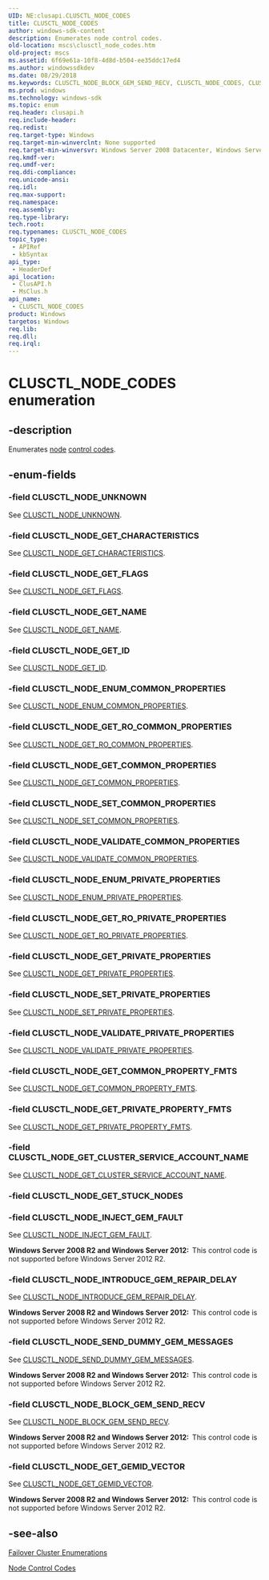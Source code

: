 ```yaml
---
UID: NE:clusapi.CLUSCTL_NODE_CODES
title: CLUSCTL_NODE_CODES
author: windows-sdk-content
description: Enumerates node control codes.
old-location: mscs\clusctl_node_codes.htm
old-project: mscs
ms.assetid: 6f69e61a-10f8-4d8d-b504-ee35ddc17ed4
ms.author: windowssdkdev
ms.date: 08/29/2018
ms.keywords: CLUSCTL_NODE_BLOCK_GEM_SEND_RECV, CLUSCTL_NODE_CODES, CLUSCTL_NODE_CODES enumeration [Failover Cluster], CLUSCTL_NODE_ENUM_COMMON_PROPERTIES, CLUSCTL_NODE_ENUM_PRIVATE_PROPERTIES, CLUSCTL_NODE_GET_CHARACTERISTICS, CLUSCTL_NODE_GET_CLUSTER_SERVICE_ACCOUNT_NAME, CLUSCTL_NODE_GET_COMMON_PROPERTIES, CLUSCTL_NODE_GET_COMMON_PROPERTY_FMTS, CLUSCTL_NODE_GET_FLAGS, CLUSCTL_NODE_GET_GEMID_VECTOR, CLUSCTL_NODE_GET_ID, CLUSCTL_NODE_GET_NAME, CLUSCTL_NODE_GET_PRIVATE_PROPERTIES, CLUSCTL_NODE_GET_PRIVATE_PROPERTY_FMTS, CLUSCTL_NODE_GET_RO_COMMON_PROPERTIES, CLUSCTL_NODE_GET_RO_PRIVATE_PROPERTIES, CLUSCTL_NODE_INJECT_GEM_FAULT, CLUSCTL_NODE_INTRODUCE_GEM_REPAIR_DELAY, CLUSCTL_NODE_SEND_DUMMY_GEM_MESSAGES, CLUSCTL_NODE_SET_COMMON_PROPERTIES, CLUSCTL_NODE_SET_PRIVATE_PROPERTIES, CLUSCTL_NODE_UNKNOWN, CLUSCTL_NODE_VALIDATE_COMMON_PROPERTIES, CLUSCTL_NODE_VALIDATE_PRIVATE_PROPERTIES, _CLUSCTL_NODE_CODES, _CLUSCTL_NODE_CODES enumeration [Failover Cluster], clusapi/CLUSCTL_NODE_BLOCK_GEM_SEND_RECV, clusapi/CLUSCTL_NODE_CODES, clusapi/CLUSCTL_NODE_ENUM_COMMON_PROPERTIES, clusapi/CLUSCTL_NODE_ENUM_PRIVATE_PROPERTIES, clusapi/CLUSCTL_NODE_GET_CHARACTERISTICS, clusapi/CLUSCTL_NODE_GET_CLUSTER_SERVICE_ACCOUNT_NAME, clusapi/CLUSCTL_NODE_GET_COMMON_PROPERTIES, clusapi/CLUSCTL_NODE_GET_COMMON_PROPERTY_FMTS, clusapi/CLUSCTL_NODE_GET_FLAGS, clusapi/CLUSCTL_NODE_GET_GEMID_VECTOR, clusapi/CLUSCTL_NODE_GET_ID, clusapi/CLUSCTL_NODE_GET_NAME, clusapi/CLUSCTL_NODE_GET_PRIVATE_PROPERTIES, clusapi/CLUSCTL_NODE_GET_PRIVATE_PROPERTY_FMTS, clusapi/CLUSCTL_NODE_GET_RO_COMMON_PROPERTIES, clusapi/CLUSCTL_NODE_GET_RO_PRIVATE_PROPERTIES, clusapi/CLUSCTL_NODE_INJECT_GEM_FAULT, clusapi/CLUSCTL_NODE_INTRODUCE_GEM_REPAIR_DELAY, clusapi/CLUSCTL_NODE_SEND_DUMMY_GEM_MESSAGES, clusapi/CLUSCTL_NODE_SET_COMMON_PROPERTIES, clusapi/CLUSCTL_NODE_SET_PRIVATE_PROPERTIES, clusapi/CLUSCTL_NODE_UNKNOWN, clusapi/CLUSCTL_NODE_VALIDATE_COMMON_PROPERTIES, clusapi/CLUSCTL_NODE_VALIDATE_PRIVATE_PROPERTIES, clusapi/_CLUSCTL_NODE_CODES, msclus/CLUSCTL_NODE_BLOCK_GEM_SEND_RECV, msclus/CLUSCTL_NODE_CODES, msclus/CLUSCTL_NODE_ENUM_COMMON_PROPERTIES, msclus/CLUSCTL_NODE_ENUM_PRIVATE_PROPERTIES, msclus/CLUSCTL_NODE_GET_CHARACTERISTICS, msclus/CLUSCTL_NODE_GET_CLUSTER_SERVICE_ACCOUNT_NAME, msclus/CLUSCTL_NODE_GET_COMMON_PROPERTIES, msclus/CLUSCTL_NODE_GET_COMMON_PROPERTY_FMTS, msclus/CLUSCTL_NODE_GET_FLAGS, msclus/CLUSCTL_NODE_GET_GEMID_VECTOR, msclus/CLUSCTL_NODE_GET_ID, msclus/CLUSCTL_NODE_GET_NAME, msclus/CLUSCTL_NODE_GET_PRIVATE_PROPERTIES, msclus/CLUSCTL_NODE_GET_PRIVATE_PROPERTY_FMTS, msclus/CLUSCTL_NODE_GET_RO_COMMON_PROPERTIES, msclus/CLUSCTL_NODE_GET_RO_PRIVATE_PROPERTIES, msclus/CLUSCTL_NODE_INJECT_GEM_FAULT, msclus/CLUSCTL_NODE_INTRODUCE_GEM_REPAIR_DELAY, msclus/CLUSCTL_NODE_SEND_DUMMY_GEM_MESSAGES, msclus/CLUSCTL_NODE_SET_COMMON_PROPERTIES, msclus/CLUSCTL_NODE_SET_PRIVATE_PROPERTIES, msclus/CLUSCTL_NODE_UNKNOWN, msclus/CLUSCTL_NODE_VALIDATE_COMMON_PROPERTIES, msclus/CLUSCTL_NODE_VALIDATE_PRIVATE_PROPERTIES, msclus/_CLUSCTL_NODE_CODES, mscs.clusctl_node_codes
ms.prod: windows
ms.technology: windows-sdk
ms.topic: enum
req.header: clusapi.h
req.include-header: 
req.redist: 
req.target-type: Windows
req.target-min-winverclnt: None supported
req.target-min-winversvr: Windows Server 2008 Datacenter, Windows Server 2008 Enterprise
req.kmdf-ver: 
req.umdf-ver: 
req.ddi-compliance: 
req.unicode-ansi: 
req.idl: 
req.max-support: 
req.namespace: 
req.assembly: 
req.type-library: 
tech.root: 
req.typenames: CLUSCTL_NODE_CODES
topic_type:
 - APIRef
 - kbSyntax
api_type:
 - HeaderDef
api_location:
 - ClusAPI.h
 - MsClus.h
api_name:
 - CLUSCTL_NODE_CODES
product: Windows
targetos: Windows
req.lib: 
req.dll: 
req.irql: 
---
```


# CLUSCTL_NODE_CODES enumeration


## -description


Enumerates <a href="https://msdn.microsoft.com/4381e378-7bf2-4dbc-b56e-3fed33193d32">node</a>
<a href="https://msdn.microsoft.com/b8ab57bd-f83e-46c2-9c9c-02107c3881bf">control codes</a>.


## -enum-fields




### -field CLUSCTL_NODE_UNKNOWN

See <a href="https://msdn.microsoft.com/c52faae4-aadc-4415-8858-d578273a1ecb">CLUSCTL_NODE_UNKNOWN</a>.


### -field CLUSCTL_NODE_GET_CHARACTERISTICS

See 
       <a href="https://msdn.microsoft.com/8979b006-5494-4587-9675-983ee9021273">CLUSCTL_NODE_GET_CHARACTERISTICS</a>.


### -field CLUSCTL_NODE_GET_FLAGS

See <a href="https://msdn.microsoft.com/f86835e1-2721-46ab-bd85-599e91d1d5bd">CLUSCTL_NODE_GET_FLAGS</a>.


### -field CLUSCTL_NODE_GET_NAME

See <a href="https://msdn.microsoft.com/9ad0c5ec-294a-4236-b179-77cafbaa95f2">CLUSCTL_NODE_GET_NAME</a>.


### -field CLUSCTL_NODE_GET_ID

See <a href="https://msdn.microsoft.com/0222665c-f029-40d9-b568-b27ad6e78dfc">CLUSCTL_NODE_GET_ID</a>.


### -field CLUSCTL_NODE_ENUM_COMMON_PROPERTIES

See 
       <a href="https://msdn.microsoft.com/57b755e2-6f0d-4b06-aca4-6ce57627d8a3">CLUSCTL_NODE_ENUM_COMMON_PROPERTIES</a>.


### -field CLUSCTL_NODE_GET_RO_COMMON_PROPERTIES

See 
       <a href="https://msdn.microsoft.com/e7466dff-e20e-442e-a91c-b07c34d172d8">CLUSCTL_NODE_GET_RO_COMMON_PROPERTIES</a>.


### -field CLUSCTL_NODE_GET_COMMON_PROPERTIES

See 
       <a href="https://msdn.microsoft.com/5eec9b3b-7f6f-4e28-a0b1-1d5d7db2a9af">CLUSCTL_NODE_GET_COMMON_PROPERTIES</a>.


### -field CLUSCTL_NODE_SET_COMMON_PROPERTIES

See 
       <a href="https://msdn.microsoft.com/753ed089-b5ad-42b4-a947-2504c624f290">CLUSCTL_NODE_SET_COMMON_PROPERTIES</a>.


### -field CLUSCTL_NODE_VALIDATE_COMMON_PROPERTIES

See 
       <a href="https://msdn.microsoft.com/edf5e39f-3b56-47c0-b25a-934b0968ccd3">CLUSCTL_NODE_VALIDATE_COMMON_PROPERTIES</a>.


### -field CLUSCTL_NODE_ENUM_PRIVATE_PROPERTIES

See 
       <a href="https://msdn.microsoft.com/d97ffdfb-50a4-4313-9991-f9223e8bb693">CLUSCTL_NODE_ENUM_PRIVATE_PROPERTIES</a>.


### -field CLUSCTL_NODE_GET_RO_PRIVATE_PROPERTIES

See 
       <a href="https://msdn.microsoft.com/170509ac-6373-40a4-8370-835bf5d647df">CLUSCTL_NODE_GET_RO_PRIVATE_PROPERTIES</a>.


### -field CLUSCTL_NODE_GET_PRIVATE_PROPERTIES

See 
       <a href="https://msdn.microsoft.com/b22f281d-d88d-41bb-ab49-e7168e6e9f95">CLUSCTL_NODE_GET_PRIVATE_PROPERTIES</a>.


### -field CLUSCTL_NODE_SET_PRIVATE_PROPERTIES

See 
       <a href="https://msdn.microsoft.com/586b34b5-8da0-4030-922b-95afd3b1204f">CLUSCTL_NODE_SET_PRIVATE_PROPERTIES</a>.


### -field CLUSCTL_NODE_VALIDATE_PRIVATE_PROPERTIES

See 
       <a href="https://msdn.microsoft.com/9e8ebb06-53a5-45cb-b611-dda4c5d01321">CLUSCTL_NODE_VALIDATE_PRIVATE_PROPERTIES</a>.


### -field CLUSCTL_NODE_GET_COMMON_PROPERTY_FMTS

See 
       <a href="https://msdn.microsoft.com/a845a925-9725-40e7-b4d7-10cd1a5b5066">CLUSCTL_NODE_GET_COMMON_PROPERTY_FMTS</a>.


### -field CLUSCTL_NODE_GET_PRIVATE_PROPERTY_FMTS

See 
       <a href="https://msdn.microsoft.com/f66f3966-8364-42be-b59e-b6b9a034c362">CLUSCTL_NODE_GET_PRIVATE_PROPERTY_FMTS</a>.


### -field CLUSCTL_NODE_GET_CLUSTER_SERVICE_ACCOUNT_NAME

See 
       <a href="https://msdn.microsoft.com/e4210af5-d11f-4c23-abdd-746d4b662cdb">CLUSCTL_NODE_GET_CLUSTER_SERVICE_ACCOUNT_NAME</a>.


### -field CLUSCTL_NODE_GET_STUCK_NODES


### -field CLUSCTL_NODE_INJECT_GEM_FAULT

See <a href="https://msdn.microsoft.com/3E6CA343-801F-4175-98BC-1406E0A1118A">CLUSCTL_NODE_INJECT_GEM_FAULT</a>.

<b>Windows Server 2008 R2 and Windows Server 2012:  </b>This control code is not supported before Windows Server 2012 R2.




### -field CLUSCTL_NODE_INTRODUCE_GEM_REPAIR_DELAY

See <a href="https://msdn.microsoft.com/F202CC42-5E49-4BA2-8A00-A5AB24E66F62">CLUSCTL_NODE_INTRODUCE_GEM_REPAIR_DELAY</a>.

<b>Windows Server 2008 R2 and Windows Server 2012:  </b>This control code is not supported before Windows Server 2012 R2.




### -field CLUSCTL_NODE_SEND_DUMMY_GEM_MESSAGES

See <a href="https://msdn.microsoft.com/F29E4B65-01C4-4675-A429-9CAA0A1EE731">CLUSCTL_NODE_SEND_DUMMY_GEM_MESSAGES</a>.

<b>Windows Server 2008 R2 and Windows Server 2012:  </b>This control code is not supported before Windows Server 2012 R2.




### -field CLUSCTL_NODE_BLOCK_GEM_SEND_RECV

See <a href="https://msdn.microsoft.com/76DA3FA5-7529-4285-BF74-C92928ECE678">CLUSCTL_NODE_BLOCK_GEM_SEND_RECV</a>.

<b>Windows Server 2008 R2 and Windows Server 2012:  </b>This control code is not supported before Windows Server 2012 R2.




### -field CLUSCTL_NODE_GET_GEMID_VECTOR

See <a href="https://msdn.microsoft.com/29C75041-F780-46F1-958C-16496E39B031">CLUSCTL_NODE_GET_GEMID_VECTOR</a>.

<b>Windows Server 2008 R2 and Windows Server 2012:  </b>This control code is not supported before Windows Server 2012 R2.




## -see-also




<a href="https://msdn.microsoft.com/546071de-1067-4b47-b862-668be976e563">Failover Cluster Enumerations</a>



<a href="https://msdn.microsoft.com/39b59726-e00e-4011-a7bc-96698e12f1e4">Node Control Codes</a>
 

 

